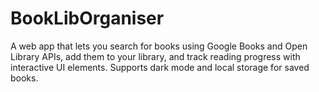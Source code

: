 # BookLibOrganiser
A web app that lets you search for books using Google Books and Open Library APIs, add them to your library, and track reading progress with interactive UI elements. Supports dark mode and local storage for saved books.
